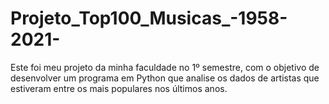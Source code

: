 # Projeto_Top100_Musicas_-1958-2021-
Este foi meu projeto da minha faculdade no 1º semestre, com o objetivo de desenvolver um programa em Python que analise os dados de artistas que estiveram entre os mais populares nos últimos anos.
